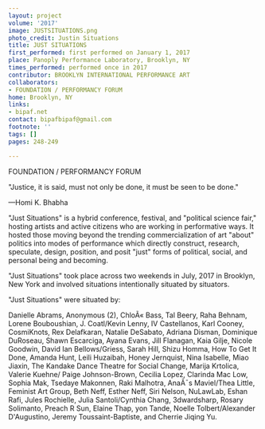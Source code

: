```yaml
---
layout: project
volume: '2017'
image: JUSTSITUATIONS.png
photo_credit: Justin Situations
title: JUST SITUATIONS
first_performed: first performed on January 1, 2017
place: Panoply Performance Laboratory, Brooklyn, NY
times_performed: performed once in 2017
contributor: BROOKLYN INTERNATIONAL PERFORMANCE ART
collaborators:
- FOUNDATION / PERFORMANCY FORUM
home: Brooklyn, NY
links:
- bipaf.net
contact: bipafbipaf@gmail.com
footnote: ''
tags: []
pages: 248-249

---
```


FOUNDATION / PERFORMANCY FORUM

"Justice, it is said, must not only be done, it must be seen to be done."

—Homi K. Bhabha

"Just Situations" is a hybrid conference, festival, and "political science fair," hosting artists and active citizens who are working in performative ways. It hosted those moving beyond the trending commercialization of art "about" politics into modes of performance which directly construct, research, speculate, design, position, and posit "just" forms of political, social, and personal being and becoming.

"Just Situations" took place across two weekends in July, 2017 in Brooklyn, New York and involved situations intentionally situated by situators.

"Just Situations" were situated by:

Danielle Abrams, Anonymous (2), ChloÃ« Bass, Tal Beery, Raha Behnam, Lorene Bouboushian, J. Coatl/Kevin Lenny, IV Castellanos, Karl Cooney, CosmiKnots, Rex Delafkaran, Natalie DeSabato, Adriana Disman, Dominique DuRoseau, Shawn Escarciga, Ayana Evans, Jill Flanagan, Kaia Gilje, Nicole Goodwin, David Ian Bellows/Griess, Sarah Hill, Shizu Homma, How To Get It Done, Amanda Hunt, Leili Huzaibah, Honey Jernquist, Nina Isabelle, Miao Jiaxin, The Kandake Dance Theatre for Social Change, Marija Krtolica, Valerie Kuehne/ Paige Johnson-Brown, Cecilia Lopez, Clarinda Mac Low, Sophia Mak, Tsedaye Makonnen, Raki Malhotra, AnaÃ¯s Maviel/Thea Little, Feminist Art Group, Beth Neff, Esther Neff, Siri Nelson, NuLawLab, Eshan Rafi, Jules Rochielle, Julia Santoli/Cynthia Chang, 3dwardsharp, Rosary Solimanto, Preach R Sun, Elaine Thap, yon Tande, Noelle Tolbert/Alexander D'Augustino, Jeremy Toussaint-Baptiste, and Cherrie Jiqing Yu.
